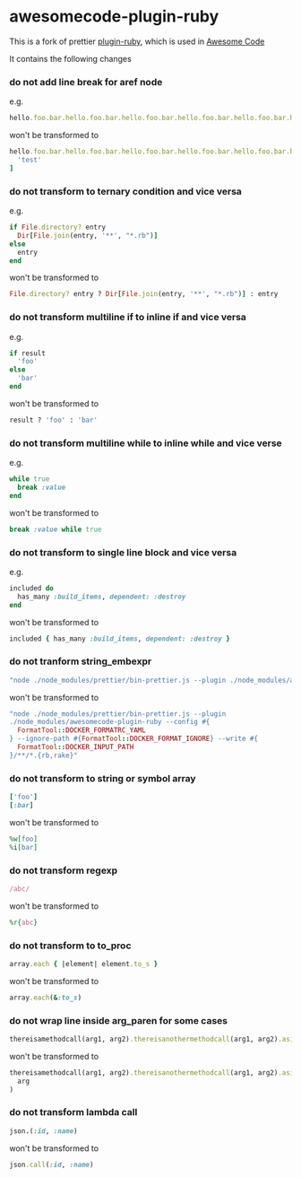 # awesomecode-plugin-ruby

This is a fork of prettier [plugin-ruby](https://github.com/prettier/plugin-ruby),
which is used in [Awesome Code](https://awesomecode.io)

It contains the following changes

### do not add line break for aref node

e.g.

```ruby
hello.foo.bar.hello.foo.bar.hello.foo.bar.hello.foo.bar.hello.foo.bar.hello['test']
```

won't be transformed to

```ruby
hello.foo.bar.hello.foo.bar.hello.foo.bar.hello.foo.bar.hello.foo.bar.hello[
  'test'
]
```

### do not transform to ternary condition and vice versa

e.g.

```ruby
if File.directory? entry
  Dir[File.join(entry, '**', "*.rb")]
else
  entry
end
```

won't be transformed to

```ruby
File.directory? entry ? Dir[File.join(entry, '**', "*.rb")] : entry
```

### do not transform multiline if to inline if and vice versa

e.g.

```ruby
if result
  'foo'
else
  'bar'
end
```

won't be transformed to

```ruby
result ? 'foo' : 'bar'
```

### do not transform multiline while to inline while and vice verse

e.g.

```ruby
while true
  break :value
end
```

won't be transformed to

```ruby
break :value while true
```

### do not transform to single line block and vice versa

e.g.

```ruby
included do
  has_many :build_items, dependent: :destroy
end
```

won't be transformed to

```ruby
included { has_many :build_items, dependent: :destroy }
```

### do not tranform string_embexpr

```ruby
"node ./node_modules/prettier/bin-prettier.js --plugin ./node_modules/awesomecode-plugin-ruby --config #{FormatTool::DOCKER_FORMATRC_YAML} --ignore-path #{FormatTool::DOCKER_FORMAT_IGNORE} --write #{FormatTool::DOCKER_INPUT_PATH}/**/*.{rb,rake}"
```

won't be transformed to

```ruby
"node ./node_modules/prettier/bin-prettier.js --plugin
./node_modules/awesomecode-plugin-ruby --config #{
  FormatTool::DOCKER_FORMATRC_YAML
} --ignore-path #{FormatTool::DOCKER_FORMAT_IGNORE} --write #{
  FormatTool::DOCKER_INPUT_PATH
}/**/*.{rb,rake}"
```

### do not transform to string or symbol array

```ruby
['foo']
[:bar]
```

won't be transformed to

```ruby
%w[foo]
%i[bar]
```

### do not transform regexp

```ruby
/abc/
```

won't be transformed to

```ruby
%r{abc}
```

### do not transform to to_proc

```ruby
array.each { |element| element.to_s }
```

won't be transformed to

```ruby
array.each(&:to_s)
```

### do not wrap line inside arg_paren for some cases

```ruby
thereisamethodcall(arg1, arg2).thereisanothermethodcall(arg1, arg2).asimpleone(arg)
```

won't be transformed to

```ruby
thereisamethodcall(arg1, arg2).thereisanothermethodcall(arg1, arg2).asimpleone(
  arg
)
```

### do not transform lambda call

```ruby
json.(:id, :name)
```

won't be transformed to

```ruby
json.call(:id, :name)
```
